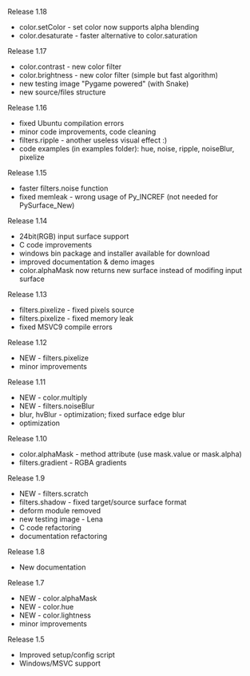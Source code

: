 Release 1.18

 * color.setColor - set color now supports alpha blending
 * color.desaturate - faster alternative to color.saturation


Release 1.17

 * color.contrast - new color filter
 * color.brightness - new color filter (simple but fast algorithm)
 * new testing image "Pygame powered" (with Snake)
 * new source/files structure


Release 1.16

 * fixed Ubuntu compilation errors
 * minor code improvements, code cleaning
 * filters.ripple - another useless visual effect :)
 * code examples (in examples folder): hue, noise, ripple, noiseBlur, pixelize


Release 1.15

 * faster filters.noise function
 * fixed memleak - wrong usage of Py_INCREF (not needed for PySurface_New)

Release 1.14

 * 24bit(RGB) input surface support
 * C code improvements
 * windows bin package and installer available for download
 * improved documentation & demo images
 * color.alphaMask now returns new surface instead of modifing input surface

Release 1.13

 * filters.pixelize - fixed pixels source
 * filters.pixelize - fixed memory leak
 * fixed MSVC9 compile errors

Release 1.12

 * NEW - filters.pixelize
 * minor improvements

Release 1.11

 * NEW - color.multiply
 * NEW - filters.noiseBlur
 * blur, hvBlur - optimization; fixed surface edge blur
 * optimization

Release 1.10

 * color.alphaMask - method attribute (use mask.value or mask.alpha)
 * filters.gradient - RGBA gradients

Release 1.9

 * NEW - filters.scratch
 * filters.shadow - fixed target/source surface format
 * deform module removed
 * new testing image - Lena
 * C code refactoring
 * documentation refactoring

Release 1.8

 * New documentation

Release 1.7

 * NEW - color.alphaMask
 * NEW - color.hue
 * NEW - color.lightness
 * minor improvements

Release 1.5

 * Improved setup/config script
 * Windows/MSVC support
